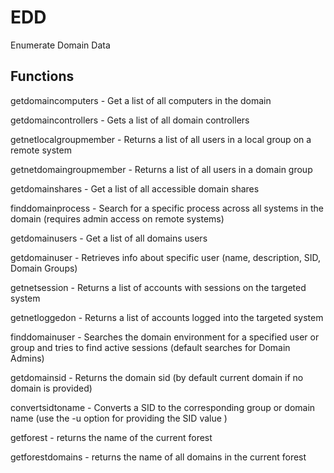 # EDD
Enumerate Domain Data

## Functions

getdomaincomputers - Get a list of all computers in the domain

getdomaincontrollers - Gets a list of all domain controllers

getnetlocalgroupmember - Returns a list of all users in a local group on a remote system

getnetdomaingroupmember - Returns a list of all users in a domain group

getdomainshares - Get a list of all accessible domain shares

finddomainprocess - Search for a specific process across all systems in the domain (requires admin access on remote systems)

getdomainusers - Get a list of all domains users

getdomainuser - Retrieves info about specific user (name, description, SID, Domain Groups)

getnetsession - Returns a list of accounts with sessions on the targeted system

getnetloggedon - Returns a list of accounts logged into the targeted system

finddomainuser - Searches the domain environment for a specified user or group and tries to find active sessions (default searches for Domain Admins)

getdomainsid - Returns the domain sid (by default current domain if no domain is provided)

convertsidtoname - Converts a SID to the corresponding group or domain name (use the -u option for providing the SID value
)

getforest - returns the name of the current forest

getforestdomains - returns the name of all domains in the current forest
